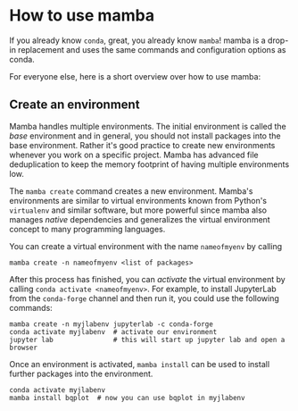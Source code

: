 How to use mamba
================

If you already know `conda`, great, you already know `mamba`! mamba is a drop-in replacement and uses the same commands and configuration options as conda.

For everyone else, here is a short overview over how to use mamba:

Create an environment
---------------------

Mamba handles multiple environments. The initial environment is called the _base_ environment and in general, you should not install packages into the base environment. Rather it's good practice to create new environments whenever you work on a specific project. Mamba has advanced file deduplication to keep the memory footprint of having multiple environments low.

The `mamba create` command creates a new environment. Mamba's environments are similar to virtual environments known from Python's `virtualenv` and similar software, but more powerful since mamba also manages _native_ dependencies and generalizes the virtual environment concept to many programming languages.

You can create a virtual environment with the name `nameofmyenv` by calling

```
mamba create -n nameofmyenv <list of packages>
```

After this process has finished, you can _activate_ the virtual environment by calling `conda activate <nameofmyenv>`.
For example, to install JupyterLab from the `conda-forge` channel and then run it, you could use the following commands:

```
mamba create -n myjlabenv jupyterlab -c conda-forge
conda activate myjlabenv  # activate our environment
jupyter lab               # this will start up jupyter lab and open a browser
```

Once an environment is activated, `mamba install` can be used to install further packages into the environment.

```
conda activate myjlabenv
mamba install bqplot  # now you can use bqplot in myjlabenv
```
